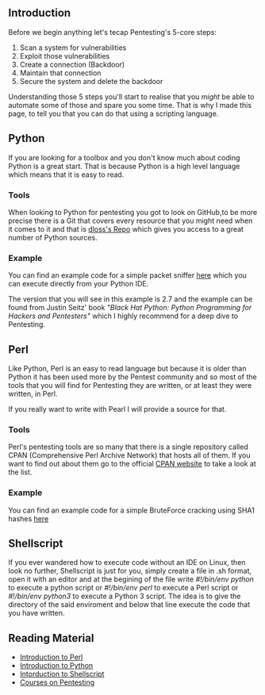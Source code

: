 ## Introduction
Before we begin anything let's tecap Pentesting's 5-core steps:

1. Scan a system for vulnerabilities
2. Exploit those vulnerabilities
3. Create a connection (Backdoor)
4. Maintain that connection
5. Secure the system and delete the backdoor

Understanding those 5 steps you'll start to realise that you _might_ be able to automate some of those and spare you some time. That is why I made this page, to tell you that you can do that using a scripting language.

## Python
If you are looking for a toolbox and you don't know much about coding Python is a great start. That is because Python is a high level language which means that it is easy to read.

### Tools
When looking to Python for pentesting you got to look on GitHub,to be more precise there is a Git that covers every resource that you might need when it comes to it and that is [dloss's Repo](https://github.com/dloss/python-pentest-tools) which gives you access to a great number of Python sources.

### Example
You can find an example code for a simple packet sniffer [here](/security/python_example.md) which you can execute directly from your Python IDE. 

The version that you will see in this example is 2.7 and the example can be found from Justin Seitz' book _"Black Hat Python: Python Programming for Hackers and Pentesters"_ which I highly recommend for a deep dive to Pentesting.

## Perl
Like Python, Perl is an easy to read language but because it is older than Python it has been used more by the Pentest community and so most of the tools that you will find for Pentesting they are written, or at least they were written, in Perl.

If you really want to write with Pearl I will provide a source for that.

### Tools
Perl's pentesting tools are so many that there is a single repository called CPAN (Comprehensive Perl Archive Network) that hosts all of them. If you want to find out about them go to the official [CPAN website](https://www.cpan.org/) to take a look at the list.

### Example
You can find an example code for a simple BruteForce cracking using SHA1 hashes [here](/security/perl_example.md)

## Shellscript
If you ever wandered how to execute code without an IDE on Linux, then look no further, Shellscript is just for you, simply create a file in .sh format, open it with an editor and at the begining of the file write _#!/bin/env python_ to execute a python script or _#!/bin/env perl_ to execute a Perl script or _#!/bin/env python3_ to execute a Python 3 script. The idea is to give the directory of the said enviroment and below that line execute the code that you have written.

## Reading Material
+ [Introduction to Perl](https://www.perl.com/pub/2000/10/begperl1.html/)
+ [Introduction to Python](https://wiki.python.org/moin/BeginnersGuide/Programmers)
+ [Intorduction to Shellscript](https://www.shellscript.sh/)
+ [Courses on Pentesting](http://www.pentesteracademy.com/topics)
